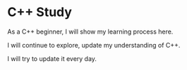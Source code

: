 # C++ Study
As a C++ beginner, I will show my learning process here.

I will continue to explore, update my understanding of C++.

I will try to update it every day.
